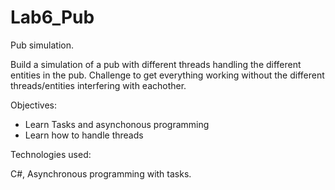 # Lab6_Pub

Pub simulation. 

Build a simulation of a pub with different threads handling the different entities in the pub.
Challenge to get everything working without the different threads/entities interfering with eachother.

Objectives:
- Learn Tasks and asynchonous programming
- Learn how to handle threads

Technologies used:

C#, Asynchronous programming with tasks.
